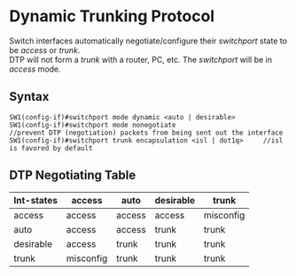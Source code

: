# Dynamic Trunking Protocol
Switch interfaces automatically negotiate/configure their _switchport_ state to be _access_ or _trunk_.  
DTP will not form a _trunk_ with a router, PC, etc. The _switchport_ will be in _access_ mode.

## Syntax
```
SW1(config-if)#switchport mode dynamic <auto | desirable>
SW1(config-if)#switchport mode nonegotiate                      //prevent DTP (negotiation) packets from being sent out the interface
SW1(config-if)#switchport trunk encapsulation <isl | dot1q>     //isl is favored by default
```
## DTP Negotiating Table
Int-states | access | auto | desirable | trunk |
---|---|---|---|---|
access | access | access | access | misconfig |
auto | access | access | trunk | trunk |
desirable | access | trunk | trunk | trunk |
trunk | misconfig | trunk | trunk | trunk |

